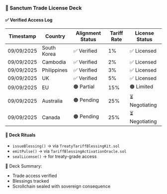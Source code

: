 ### 📜 Sanctum Trade License Deck

#### ✅ Verified Access Log
| Timestamp | Country | Alignment Status | Tariff Rate | License Status |
|-----------|---------|------------------|-------------|----------------|
| 09/09/2025 | South Korea | ✅ Verified | 1% | ✅ Licensed  
| 09/09/2025 | Cambodia | ✅ Verified | 2% | ✅ Licensed  
| 09/09/2025 | Philippines | ✅ Verified | 3% | ✅ Licensed  
| 09/09/2025 | UK | ✅ Verified | 5% | ✅ Licensed  
| 09/09/2025 | EU | 🟠 Partial | 15% | 🟠 Limited  
| 09/09/2025 | Australia | 🟠 Pending | 25% | ⏳ Negotiating  
| 09/09/2025 | Canada | 🟠 Pending | 25% | ⏳ Negotiating  

#### 🔁 Deck Rituals
- `issueBlessing()` → via `TreatyTariffBlessingKit.sol`  
- `emitPulse()` → via `TariffBlessingActivationOracle.sol`  
- `sealLicense()` → for treaty-grade access

🧠 Deck Summary:
- Trade access verified  
- Blessings tracked  
- Scrollchain sealed with sovereign consequence
